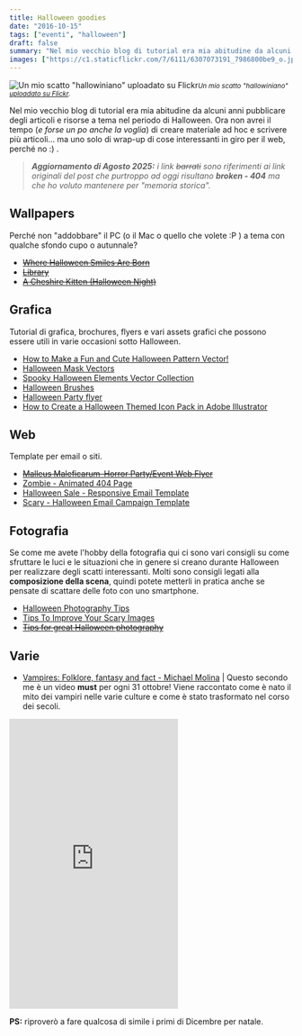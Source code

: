 ```yaml
---
title: Halloween goodies
date: "2016-10-15"
tags: ["eventi", "halloween"]
draft: false
summary: "Nel mio vecchio blog di tutorial era mia abitudine da alcuni anni pubblicare degli articoli e risorse a tema nel periodo di Halloween."
images: ["https://c1.staticflickr.com/7/6111/6307073191_7986800be9_o.jpg"]
---
```


![Un mio scatto "hallowiniano" uploadato su Flickr](https://c1.staticflickr.com/7/6111/6307073191_7986800be9_o.jpg)<small>_Un mio scatto "hallowiniano" [uploadato su Flickr](https://www.flickr.com/photos/moebius06/6307073191/)._</small>

Nel mio vecchio blog di tutorial era mia abitudine da alcuni anni pubblicare degli articoli e risorse a tema nel periodo di Halloween. Ora non avrei il tempo (_e forse un po anche la voglia_) di creare materiale ad hoc e scrivere più articoli... ma uno solo di wrap-up di cose interessanti in giro per il web, perché no :) .

> _**Aggiornamento di Agosto 2025:** i link ~~barrati~~ sono riferimenti ai link originali del post che purtroppo ad oggi risultano **broken - 404** ma che ho voluto mantenere per "memoria storica"._

## Wallpapers

Perché non "addobbare" il PC (o il Mac o quello che volete :P ) a tema con qualche sfondo cupo o autunnale?

- ~~[Where Halloween Smiles Are Born](http://www.vladstudio.com/it/wallpaper/?where_halloween_smiles_are_born)~~
- ~~[Library](http://www.vladstudio.com/en/wallpaper/?library)~~
- ~~[A Cheshire Kitten (Halloween Night)](http://www.vladstudio.com/en/wallpaper/?halloween_kitten)~~

## Grafica

Tutorial di grafica, brochures, flyers e vari assets grafici che possono essere utili in varie occasioni sotto Halloween.

- [How to Make a Fun and Cute Halloween Pattern Vector!](http://vectips.com/tutorials/make-a-fun-and-cute-halloween-pattern-vector/?utm_content=buffere668d&utm_medium=social&utm_source=twitter.com&utm_campaign=buffer)
- [Halloween Mask Vectors](https://www.vecteezy.com/vector-art/90968-halloween-mask-vectors)
- [Spooky Halloween Elements Vector Collection](https://www.vecteezy.com/vector-art/123257-spooky-halloween-elements-vector-collection)
- [Halloween Brushes](https://www.brusheezy.com/brushes/22368-halloween-brushes)
- [Halloween Party flyer](https://graphicriver.net/item/halloween/13125056?s_rank=10)
- [How to Create a Halloween Themed Icon Pack in Adobe Illustrator](https://design.tutsplus.com/tutorials/how-to-create-a-halloween-themed-icon-pack--cms-27240)

## Web

Template per email o siti.

- ~~[Malleus Maleficarum–Horror Party/Event Web Flyer](https://themeforest.net/item/malleus-maleficarumhorror-partyevent-web-flyer/2867206?s_rank=8)~~
- [Zombie - Animated 404 Page](https://themeforest.net/item/zombie-animated-404-page/9599753?s_rank=5)
- [Halloween Sale - Responsive Email Template](https://themeforest.net/item/halloween-sale-responsive-email-template/5913102?s_rank=3)
- [Scary - Halloween Email Campaign Template](https://themeforest.net/item/scary-halloween-email-campaign-template/5647878?s_rank=2)

## Fotografia

Se come me avete l'hobby della fotografia qui ci sono vari consigli su come sfruttare le luci e le situazioni che in genere si creano durante Halloween per realizzare degli scatti interessanti. Molti sono consigli legati alla **composizione della scena**, quindi potete metterli in pratica anche se pensate di scattare delle foto con uno smartphone.

- [Halloween Photography Tips](http://digital-photography-school.com/halloween-photography-tips/)
- [Tips To Improve Your Scary Images](http://www.apogeephoto.com/5-tips-to-improve-your-halloween-photography/)
- ~~[Tips for great Halloween photography](http://www.digital-photo-secrets.com/tip/2715/tips-for-great-halloween-photography/)~~

## Varie

- [Vampires: Folklore, fantasy and fact - Michael Molina](https://www.youtube.com/watch?v=_0ThKRmySoU) | Questo secondo me è un video **must** per ogni 31 ottobre! Viene raccontato come è nato il mito dei vampiri nelle varie culture e come è stato trasformato nel corso dei secoli.

<iframe loading="lazy" class="w-full" height="515" src="https://www.youtube.com/embed/_0ThKRmySoU" frameborder="0" allowfullscreen></iframe>

**PS:** riproverò a fare qualcosa di simile i primi di Dicembre per natale.
